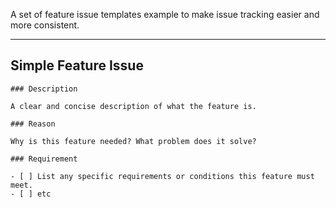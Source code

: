 A set of feature issue templates example to make issue tracking easier and more consistent.


---

## Simple Feature Issue

```
### Description

A clear and concise description of what the feature is.

### Reason

Why is this feature needed? What problem does it solve?

### Requirement

- [ ] List any specific requirements or conditions this feature must meet.
- [ ] etc
```

